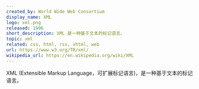 ```yaml
---
created_by: World Wide Web Consortium
display_name: XML
logo: xml.png
released: 1996
short_description: XML 是一种基于文本的标记语言。
topic: xml
related: css, html, rss, xhtml, web
url: https://www.w3.org/TR/xml/
wikipedia_url: https://en.wikipedia.org/wiki/XML
---
```

XML (Extensible Markup Language，可扩展标记语言)，是一种基于文本的标记语言。